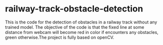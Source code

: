 # railway-track-obstacle-detection
This is the code for the detection of obstacles in a railway track without any trained model.
The objective of the code is that the fixed line at some distance from webcam will become red in color if encounters any obstacles,
green otherwise.The project is fully based on openCV.
